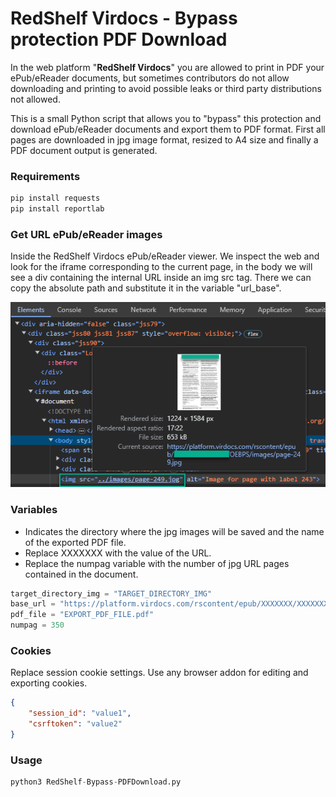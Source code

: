 # RedShelf Virdocs - Bypass protection PDF Download

In the web platform "**RedShelf Virdocs**" you are allowed to print in PDF your ePub/eReader documents, but sometimes contributors do not allow downloading and printing to avoid possible leaks or third party distributions not allowed.

This is a small Python script that allows you to "bypass" this protection and download ePub/eReader documents and export them to PDF format. First all pages are downloaded in jpg image format, resized to A4 size and finally a PDF document output is generated.

### Requirements
```python
pip install requests
pip install reportlab
```

### Get URL ePub/eReader images
Inside the RedShelf Virdocs ePub/eReader viewer. We inspect the web and look for the iframe corresponding to the current page, in the body we will see a div containing the internal URL inside an img src tag. There we can copy the absolute path and substitute it in the variable "url_base".

![redshelf-virdocs-url-img](screenshots/redshelf-virdocs-url-img.png)

### Variables
- Indicates the directory where the jpg images will be saved and the name of the exported PDF file.
- Replace XXXXXXX with the value of the URL.
- Replace the numpag variable with the number of jpg URL pages contained in the document.
```python
target_directory_img = "TARGET_DIRECTORY_IMG"
base_url = "https://platform.virdocs.com/rscontent/epub/XXXXXXX/XXXXXXX/OEBPS/images/page-{}.jpg"
pdf_file = "EXPORT_PDF_FILE.pdf"
numpag = 350
```

### Cookies
Replace session cookie settings. Use any browser addon for editing and exporting cookies.
```json
{
    "session_id": "value1",
    "csrftoken": "value2"
}
```

### Usage
```python
python3 RedShelf-Bypass-PDFDownload.py
```